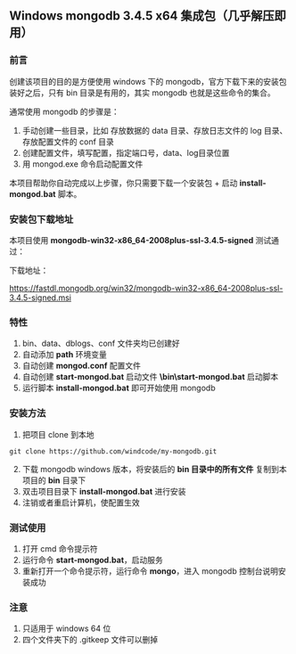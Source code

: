 ## Windows mongodb 3.4.5 x64 集成包（几乎解压即用）

### 前言
创建该项目的目的是方便使用 windows 下的 mongodb，官方下载下来的安装包装好之后，只有 bin 目录是有用的，其实 mongodb 也就是这些命令的集合。

通常使用 mongodb 的步骤是：

1. 手动创建一些目录，比如 存放数据的 data 目录、存放日志文件的 log 目录、存放配置文件的 conf 目录
2. 创建配置文件，填写配置，指定端口号，data、log目录位置
3. 用 mongod.exe 命令启动配置文件

本项目帮助你自动完成以上步骤，你只需要下载一个安装包 + 启动 **install-mongod.bat** 脚本。

### 安装包下载地址
本项目使用 **mongodb-win32-x86_64-2008plus-ssl-3.4.5-signed** 测试通过：

下载地址：

https://fastdl.mongodb.org/win32/mongodb-win32-x86_64-2008plus-ssl-3.4.5-signed.msi

### 特性
1. bin、data、dblogs、conf 文件夹均已创建好
2. 自动添加 **path** 环境变量
3. 自动创建 **mongod.conf** 配置文件
4. 自动创建 **start-mongod.bat** 启动文件 **\bin\start-mongod.bat** 启动脚本  
5. 运行脚本 **install-mongod.bat** 即可开始使用 mongodb

### 安装方法
1. 把项目 clone 到本地
```
git clone https://github.com/windcode/my-mongodb.git
```
2. 下载 mongodb windows 版本，将安装后的 **bin 目录中的所有文件** 复制到本项目的 **bin** 目录下
3. 双击项目目录下 **install-mongod.bat** 进行安装
4. 注销或者重启计算机，使配置生效

### 测试使用
1. 打开 cmd 命令提示符
2. 运行命令 **start-mongod.bat**，启动服务
3. 重新打开一个命令提示符，运行命令 **mongo**，进入 mongodb 控制台说明安装成功 

### 注意

1. 只适用于 windows 64 位
2. 四个文件夹下的 .gitkeep 文件可以删掉
